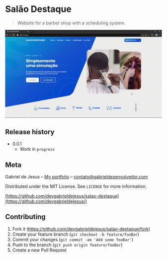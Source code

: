 # Salão Destaque

> Website for a barber shop with a scheduling system.


![](public/assets/social-preview.gif)


## Release history

* 0.0.1
    * Work in `progress`

## Meta

Gabriel de Jesus – [My portfolio](https://gabrieldesenvolvedor.com/) – contato@gabrieldesenvolvedor.com

Distributed under the MIT License. See `LICENSE` for more information.

[https://github.com/devgabrieldejesus/salao-destaque](https://github.com/devgabrieldejesus/)

## Contributing

1. Fork it (<https://github.com/devgabrieldejesus/salao-destaque/fork>)
2. Create your feature branch (`git checkout -b feature/fooBar`)
3. Commit your changes (`git commit -am 'Add some fooBar'`)
4. Push to the branch (`git push origin feature/fooBar`)
5. Create a new Pull Request

